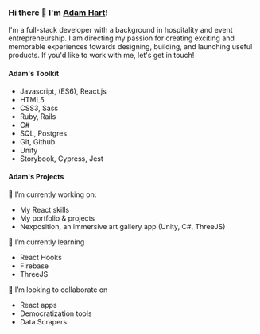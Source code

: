 ### Hi there 👋 I'm [Adam Hart](http://www.adamhart.ca)!

I'm a full-stack developer with a background in hospitality and event entrepreneurship. I am directing my passion for creating exciting and memorable experiences towards designing, building, and launching useful products. If you'd like to work with me, let's get in touch!

<!-- ![Oregon_Surf](https://itsbiacaixeta.files.wordpress.com/2021/05/b9-2-1.jpg?w=2800&h= ) -->

#### Adam's Toolkit
* Javascript, (ES6), React.js
* HTML5
* CSS3, Sass
* Ruby, Rails
* C#
* SQL, Postgres
* Git, Github
* Unity
* Storybook, Cypress, Jest

#### Adam's Projects
🔭 I’m currently working on:
* My React skills
* My portfolio & projects
* Nexposition, an immersive art gallery app (Unity, C#, ThreeJS)

🌱 I’m currently learning 
* React Hooks
* Firebase
* ThreeJS

🔨 I’m looking to collaborate on
* React apps
* Democratization tools
* Data Scrapers


<!--
**AdamHHart/AdamHHart** is a ✨ _special_ ✨ repository because its `README.md` (this file) appears on your GitHub profile.

Here are some ideas to get you started:

- 🔭 I’m currently working on ...
- 🌱 I’m currently learning ...
- 👯 I’m looking to collaborate on ...
- 🤔 I’m looking for help with ...
- 💬 Ask me about ...
- 📫 How to reach me: ...
- 😄 Pronouns: ...
- ⚡ Fun fact: ...
-->
